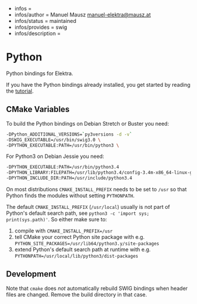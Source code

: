 - infos =
- infos/author = Manuel Mausz <manuel-elektra@mausz.at>
- infos/status = maintained
- infos/provides = swig
- infos/description =

# Python

Python bindings for Elektra.

If you have the Python bindings already installed,
you get started by reading the [tutorial](/doc/tutorials/python-kdb.md).

## CMake Variables

To build the Python bindings
on Debian Stretch or Buster you need:

```sh
-DPython_ADDITIONAL_VERSIONS=`py3versions -d -v`
-DSWIG_EXECUTABLE=/usr/bin/swig3.0 \
-DPYTHON_EXECUTABLE:PATH=/usr/bin/python3 \
```

For Python3 on Debian Jessie you need:

```sh
-DPYTHON_EXECUTABLE:PATH=/usr/bin/python3.4
-DPYTHON_LIBRARY:FILEPATH=/usr/lib/python3.4/config-3.4m-x86_64-linux-gnu/libpython3.4.so
-DPYTHON_INCLUDE_DIR:PATH=/usr/include/python3.4
```

On most distributions `CMAKE_INSTALL_PREFIX` needs to be set to `/usr`
so that Python finds the modules without setting `PYTHONPATH`.

The default `CMAKE_INSTALL_PREFIX` (`/usr/local`) usually is
not part of Python's default search path, see `python3 -c 'import sys; print(sys.path)'`.
So either make sure to:

1. compile with `CMAKE_INSTALL_PREFIX=/usr`
2. tell CMake your correct Python site package with e.g. `PYTHON_SITE_PACKAGES=/usr/lib64/python3.y/site-packages`
3. extend Python's default search path at runtime with e.g. `PYTHONPATH=/usr/local/lib/python3/dist-packages`

## Development

Note that `cmake` does _not_ automatically rebuild SWIG bindings
when header files are changed. Remove the build directory
in that case.
